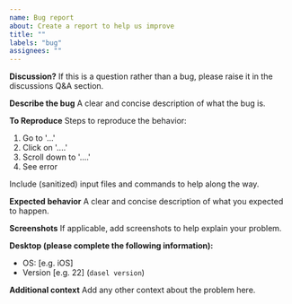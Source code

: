 ```yaml
---
name: Bug report
about: Create a report to help us improve
title: ""
labels: "bug"
assignees: ""
---
```


**Discussion?**
If this is a question rather than a bug, please raise it in the discussions Q&A section.

**Describe the bug**
A clear and concise description of what the bug is.

**To Reproduce**
Steps to reproduce the behavior:

1. Go to '...'
2. Click on '....'
3. Scroll down to '....'
4. See error

Include (sanitized) input files and commands to help along the way.

**Expected behavior**
A clear and concise description of what you expected to happen.

**Screenshots**
If applicable, add screenshots to help explain your problem.

**Desktop (please complete the following information):**

- OS: [e.g. iOS]
- Version [e.g. 22] (`dasel version`)

**Additional context**
Add any other context about the problem here.
